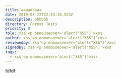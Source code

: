 ```yaml
---
title: aaaaaaaaa
date: 2019-07-22T12:43:14.523Z
description: bbbbbb
directory: Format Tests
priority: 0
role: xss'<p onmouseover='alert("XSS")'>xss
author: xss'<p onmouseover='alert("XSS")'>xss
reviewedby: xss'<p onmouseover='alert("XSS")'>xss
signedby: xss'<p onmouseover='alert("XSS")'>xss
tags:
  - xss'<p onmouseover='alert("XSS")'>xss
---
```

fdfdf

